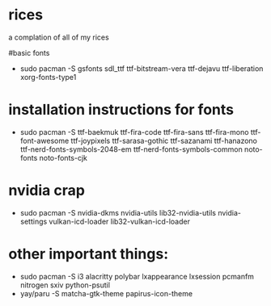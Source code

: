 # rices
a complation of all of my rices 

#basic fonts 
- sudo pacman -S gsfonts sdl_ttf ttf-bitstream-vera ttf-dejavu ttf-liberation xorg-fonts-type1

# installation instructions for fonts 
- sudo pacman -S ttf-baekmuk ttf-fira-code ttf-fira-sans ttf-fira-mono ttf-font-awesome ttf-joypixels ttf-sarasa-gothic ttf-sazanami ttf-hanazono ttf-nerd-fonts-symbols-2048-em ttf-nerd-fonts-symbols-common noto-fonts noto-fonts-cjk 

# nvidia crap 
- sudo pacman -S nvidia-dkms nvidia-utils lib32-nvidia-utils nvidia-settings vulkan-icd-loader lib32-vulkan-icd-loader

# other important things: 
- sudo pacman -S i3 alacritty polybar lxappearance lxsession pcmanfm nitrogen sxiv python-psutil
- yay/paru -S matcha-gtk-theme papirus-icon-theme
